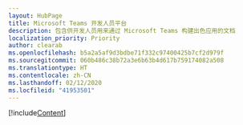 ```yaml
---
layout: HubPage
title: Microsoft Teams 开发人员平台
description: 包含供开发人员用来通过 Microsoft Teams 构建出色应用的文档
localization_priority: Priority
author: clearab
ms.openlocfilehash: b5a2a5af9d3bdbe71f332c97400425b7cf2d979f
ms.sourcegitcommit: 060b486c38b72a3e6b63b4d617b759174082a508
ms.translationtype: HT
ms.contentlocale: zh-CN
ms.lasthandoff: 02/12/2020
ms.locfileid: "41953501"
---
```

[!include[Content](~/includes/landing-page.md)]
